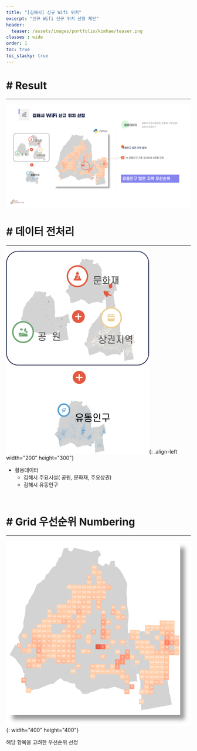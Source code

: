 ```yaml
---
title: "[김해시] 신규 Wifi 위치"
excerpt: "신규 Wifi 신규 위치 선정 제안"
header:
  teaser: /assets/images/portfolio/kimhae/teaser.png
classes : wide
order: 1
toc: true
toc_stacky: true
---
```


# # Result
---

![foo](/assets/images/portfolio/kimhae/result.png)  

# # 데이터 전처리
---

![merge](/assets/images/portfolio/kimhae/merge.png){: .align-left width="200" height="300"}   

* 활용데이터   
    * 김해시 주요시설( 공원, 문화재, 주요상권)   
    * 김해시 유동인구
</br>

# # Grid 우선순위 Numbering
---

![merge](/assets/images/portfolio/kimhae/teaser.png){: width="400" height="400"}   

해당 항목을 고려한 우선순위 선정